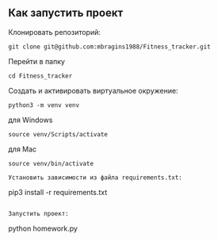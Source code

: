 ## Как запустить проект

Клонировать репозиторий:
```
git clone git@github.com:mbragins1988/Fitness_tracker.git
```

Перейти в папку
```
cd Fitness_tracker
```

Cоздать и активировать виртуальное окружение:
```
python3 -m venv venv
```
для Windows
```
source venv/Scripts/activate
```
для Mac
```
source venv/bin/activate

Установить зависимости из файла requirements.txt:
```
pip3 install -r requirements.txt
```

Запустить проект:
```
python homework.py

